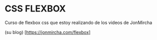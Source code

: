 # CSS FLEXBOX

Curso de flexbox css que estoy realizando de los videos de JonMircha

(su blog) [https://jonmircha.com/flexbox]
